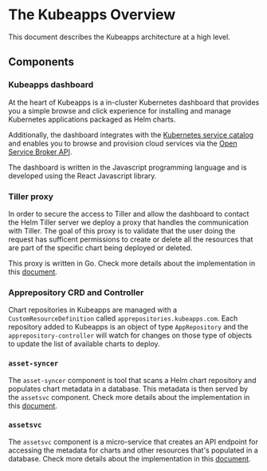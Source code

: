 # The Kubeapps Overview

This document describes the Kubeapps architecture at a high level.

## Components

### Kubeapps dashboard

At the heart of Kubeapps is a in-cluster Kubernetes dashboard that provides you a simple browse and click experience for installing and manage Kubernetes applications packaged as Helm charts.

Additionally, the dashboard integrates with the [Kubernetes service catalog](https://github.com/kubernetes-incubator/service-catalog) and enables you to browse and provision cloud services via the [Open Service Broker API](https://github.com/openservicebrokerapi/servicebroker).

The dashboard is written in the Javascript programming language and is developed using the React Javascript library.

### Tiller proxy

In order to secure the access to Tiller and allow the dashboard to contact the Helm Tiller server we deploy a proxy that handles the communication with Tiller. The goal of this proxy is to validate that the user doing the request has sufficent permissions to create or delete all the resources that are part of the specific chart being deployed or deleted.

This proxy is written in Go. Check more details about the implementation in this [document](/cmd/tiller-proxy/README.md).

### Apprepository CRD and Controller

Chart repositories in Kubeapps are managed with a `CustomResourceDefinition` called `apprepositories.kubeapps.com`. Each repository added to Kubeapps is an object of type `AppRepository` and the `apprepository-controller` will watch for changes on those type of objects to update the list of available charts to deploy.

### `asset-syncer`

The `asset-syncer` component is tool that scans a Helm chart repository and populates chart metadata in a database. This metadata is then served by the `assetsvc` component. Check more details about the implementation in this [document](/docs/developer/asset-syncer.md).

### `assetsvc`

The `assetsvc` component is a micro-service that creates an API endpoint for accessing the metadata for charts and other resources that's populated in a database. Check more details about the implementation in this [document](/docs/developer/asset-syncer.md).
